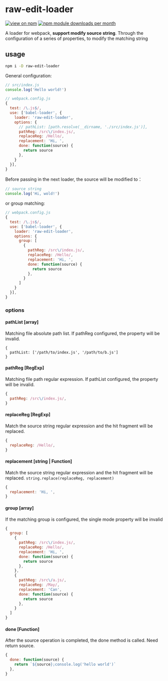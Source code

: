 # raw-edit-loader

[![view on npm](http://img.shields.io/npm/v/raw-edit-loader.svg)](https://www.npmjs.com/package/raw-edit-loader)
[![npm module downloads per month](http://img.shields.io/npm/dm/raw-edit-loader.svg)](https://www.npmjs.org/package/raw-edit-loader)

A loader for webpack, **support modify source string**. Through the configuration of a series of properties, to modify the matching string

## usage

```bash
npm i -D raw-edit-loader
```

General configuration:

```js
// src/index.js
console.log('Hello world!')
```

```js
// webpack.config.js
{
  test: /\.js$/,
  use: ['babel-loader', {
    loader: 'raw-edit-loader',
    options: {
      // pathList: [path.resolve(__dirname, './src/index.js')],
      pathReg: /src\/index.js/,
      replaceReg: /Hello/,
      replacement: 'Hi, ',
      done: function(source) {
        return source
      },
    }
  }],
}
```

Before passing in the next loader, the source will be modified to：

```js
// source string
console.log('Hi, wold!')
```

or group matching:

```js
// webpack.config.js
{
  test: /\.js$/,
  use: ['babel-loader', {
    loader: 'raw-edit-loader',
    options: {
      group: [
        {
          pathReg: /src\/index.js/,
          replaceReg: /Hello/,
          replacement: 'Hi, ',
          done: function(source) {
            return source
          },
        }
      ]
    }
  }],
}
```

### options

#### pathList [array]

Matching file absolute path list. If pathReg configured, the property will be invalid.

```
{
  pathList: ['/path/to/index.js', '/path/to/b.js']
}
```

#### pathReg [RegExp]

Matching file path regular expression. If pathList configured, the property will be invalid.

```js
{
  pathReg: /src\/index.js/,
}
```

#### replaceReg [RegExp]

Match the source string regular expression and the hit fragment will be replaced.

```js
{
  replaceReg: /Hello/,
}
```

#### replacement [string | Function]

Match the source string regular expression and the hit fragment will be replaced. `string.replace(replaceReg, replacement)`

```js
{
  replacement: 'Hi, ',
}
```

#### group [array]

If the matching group is configured, the single mode property will be invalid

```js
{
  group: [
    {
      pathReg: /src\/index.js/,
      replaceReg: /Hello/,
      replacement: 'Hi, ',
      done: function(source) {
        return source
      },
    },
    {
      pathReg: /src\/a.js/,
      replaceReg: /May/,
      replacement: 'Can',
      done: function(source) {
        return source
      },
    }
  ]
}
```

#### done [Function]

After the source operation is completed, the done method is called. Need return source.

```js
{
  done: function(source) {
    return `${source};console.log('hello world')`
  },
}
```
